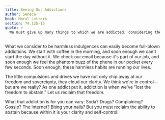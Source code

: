 ```yaml
---
title: Seeing Our Addictions
author: Seneca
book: Moral Letters
section: 74.12b-13
quote: >
  We must give up many things to which we are addicted, considering them to be good. Otherwise, courage will vanish, which should continually test itself. Greatness of soul will be lost, which can't stand out unless it disdains as pretty what the mob regards as most desirable.
---
```


What we consider to be harmless indulgences can easily become full-blown addictions. We start with coffee in the morning, and soon enough we can't start the day without it. We check our email because it's part of our job, and soon enough we feel the phantom buzz of the phone in our pocket every few seconds. Soon enough, these harmless habits are running our lives.

The little compulsions and drives we have not only chip away at our freedom and sovereignty, they cloud our clarity. We think we're in control—but are we really? As one addict put it, addiction is when we've "lost the freedom to abstain." Let us reclaim that freedom.

What that addiction is for you can vary: Soda? Drugs? Complaining? Gossip? The Internet? Biting your nails? But you must reclaim the ability to abstain because within it is your clarity and self-control.
